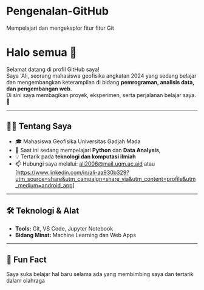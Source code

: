 # Pengenalan-GitHub
Mempelajari dan mengeksplor fitur fitur Git
# Halo semua 👋

Selamat datang di profil GitHub saya!  
Saya 'Ali, seorang mahasiswa geofisika angkatan  2024 yang sedang belajar dan mengembangkan keterampilan di bidang **pemrograman, analisis data, dan pengembangan web**.  
Di sini saya membagikan proyek, eksperimen, serta perjalanan belajar saya. 🚀  

---

## 👨‍💻 Tentang Saya
- 🎓 Mahasiswa Geofisika Universitas Gadjah Mada  
- 🌱 Saat ini sedang mempelajari **Python** dan **Data Analysis**,  
- 💡 Tertarik pada **teknologi dan komputasi ilmiah**  
- 📫 Hubungi saya melalui: ali2006@mail.ugm.ac.aid atau [https://www.linkedin.com/in/ali-aa930b329?utm_source=share&utm_campaign=share_via&utm_content=profile&utm_medium=android_app]  

---

## 🛠️ Teknologi & Alat  
- **Tools:** Git, VS Code, Jupyter Notebook  
- **Bidang Minat:** Machine Learning dan Web Apps 

---

## 🌟 Fun Fact
Saya suka belajar hal baru selama ada yang membimbing saya dan tertarik dalam  olahraga